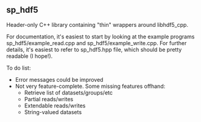 ## sp_hdf5

Header-only C++ library containing "thin" wrappers around libhdf5_cpp.

For documentation, it's easiest to start by looking at the example programs sp_hdf5/example_read.cpp
and sp_hdf5/example_write.cpp.  For further details, it's easiest to refer to sp_hdf5.hpp file, which
should be pretty readable (I hope!).

To do list:
   - Error messages could be improved
   - Not very feature-complete.  Some missing features offhand:
       - Retrieve list of datasets/groups/etc
       - Partial reads/writes
       - Extendable reads/writes
       - String-valued datasets

